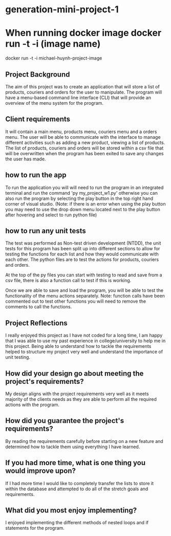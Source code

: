 # generation-mini-project-1

# When running docker image docker run -t -i (image name)
docker run -t -i michael-huynh-project-image


## Project Background
The aim of this project was to create an application that will store a list of products, couriers and orders for the user to manipulate. The program will have a menu-based command line interface (CLI) that will provide an overview of the menu system for the program.

## Client requirements
It will contain a main menu, products menu, couriers menu and a orders menu. The user will be able to communicate with the interface to manage different activities such as adding a new product, viewing a list of products. The list of products, couriers and orders will be stored within a csv file that will be overwritten when the program has been exited to save any changes the user has made.

## how to run the app
To run the application you will will need to run the program in an integrated terminal and run the command 'py my_project_w1.py' otherwise you can also run the program by selecting the play button in the top right hand corner of visual studio. (Note: if there is an error when using the play button you may need to use the drop down menu located next to the play button after hovering and select to run python file)

## how to run any unit tests
The test was performed as Non-test driven development (NTDD), the unit tests for this program has been split up into different sections to allow for testing the functions for each list and how they would communicate with each other. The python files are to test the actions for products, couriers and orders.

At the top of the py files you can start with testing to read and save from a csv file, there is also a function call to test if this is working.

Once we are able to save and load the program, you will be able to test the functionality of the menu actions separately. Note: function calls have been commented out to test other functions you will need to remove the comments to call the functions.

## Project Reflections
I really enjoyed this project as I have not coded for a long time, I am happy that I was able to use my past experience in college/university to help me in this project. Being able to understand how to tackle the requirements helped to structure my project very well and understand the importance of unit testing.

## How did your design go about meeting the project's requirements?
My design aligns with the project requirements very well as it meets majority of the clients needs as they are able to perform all the required actions with the program.

## How did you guarantee the project's requirements?
By reading the requirements carefully before starting on a new feature and determined how to tackle them using everything I have learned.

## If you had more time, what is one thing you would improve upon?
If I had more time I would like to completely transfer the lists to store it within the database and attempted to do all of the stretch goals and requirements.

## What did you most enjoy implementing?
I enjoyed implementing the different methods of nested loops and if statements for the program.